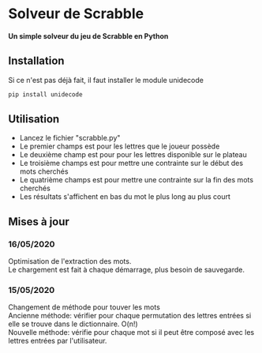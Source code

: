 # Solveur de Scrabble

#### Un simple solveur du jeu de Scrabble en Python

## Installation
Si ce n'est pas déjà fait, il faut installer le module unidecode
```bash
pip install unidecode
```

## Utilisation
  - Lancez le fichier "scrabble.py"
  - Le premier champs est pour les lettres que le joueur possède
  - Le deuxième champ est pour pour les lettres disponible sur le plateau
  - Le troisième champs est pour mettre une contrainte sur le début des mots cherchés
  - Le quatrième champs est pour mettre une contrainte sur la fin des mots cherchés
  - Les résultats s'affichent en bas du mot le plus long au plus court

## Mises à jour
### 16/05/2020
Optimisation de l'extraction des mots.  
Le chargement est fait à chaque démarrage, plus besoin de sauvegarde.  

### 15/05/2020
Changement de méthode pour touver les mots  
Ancienne méthode: vérifier pour chaque permutation des lettres entrées si elle se trouve dans le dictionnaire. O(n!)  
Nouvelle méthode: vérifie pour chaque mot si il peut être composé avec les lettres entrées par l'utilisateur.  
